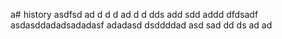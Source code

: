 a# history
asdfsd
ad
d
d
d
ad
d
d
dds
add
sdd
addd
dfdsadf
asdasddadadsadadasf
adadasd
dsddddad
asd
sad
dd
ds
ad
ad
